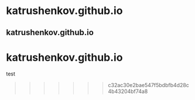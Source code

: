 
# katrushenkov.github.io

## katrushenkov.github.io

# katrushenkov.github.io

<a link=blank>test</a>
>>>>>>> c32ac30e2bae547f5bdbfb4d28c4b43204bf74a8

